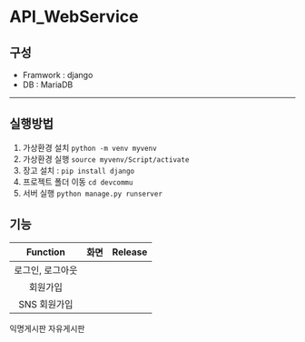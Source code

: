 # API_WebService

## 구성
- Framwork : django
- DB : MariaDB
------

## 실행방법
<!-- Code -->
1. 가상환경 설치 `python -m venv myvenv`
2. 가상환경 실행 `source myvenv/Script/activate`
3. 장고 설치 : `pip install django`
4. 프로젝트 폴더 이동 `cd devcommu`
5. 서버 실행 `python manage.py runserver`

## 기능
<!-- Image -->
|Function|화면|Release|
|:--:|:--:|:--:|
|로그인, 로그아웃|||
|회원가입|||
|SNS 회원가입|||
익명게시판
자유게시판
